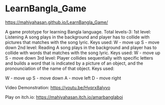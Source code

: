 # LearnBangla_Game
https://mahiyahasan.github.io/LearnBangla_Game/

A game prototype for learning Bangla language.
Total levels-3:
1st level: Listening 
A song plays in the background and player has to collide with pictures that matches with the song lyric.
Keys used: 
W - move up
S - move down
2nd level: Reading
A song plays in the background and player has to collide with words that matches with the song lyric.
Keys used: 
W - move up
S - move down
3rd level:
Player collides sequentially with specific letters and builds a word that is indicated by a picture of an object, and the pronounciation of the name of that object.
Keys used:

W - move up
S - move down
A - move left
D - move right

Video Demonstration: 
https://youtu.be/Hyqrx8alyvo

Play on itch.io:
https://mahiyahasan.itch.io/amarbanglaboi
